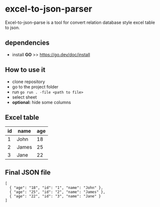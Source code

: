 # excel-to-json-parser

Excel-to-json-parse is a tool for convert relation database style excel table to json.

## dependencies
- install **GO** >> https://go.dev/doc/install

## How to use it
- clone repository
- go to the project folder
- run `go run . -file <path to file>`
- select sheet
- **optional:** hide some columns 

## Excel table
| id | name  | age |
|----|-------|-----|
| 1  | John  | 18  |
| 2  | James | 25  |
| 3  | Jane  | 22  |

## Final JSON file
```
[
  { "age": "18", "id": "1", "name": "John" },
  { "age": "25", "id": "2", "name": "James" },
  { "age": "22", "id": "3", "name": "Jane" }
]
```
